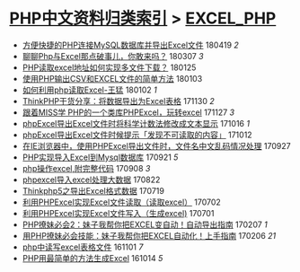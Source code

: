 [PHP中文资料归类索引](../README.md) > [EXCEL_PHP](EXCEL_PHP.md)
====
- [方便快捷的PHP连接MySQL数据库并导出Excel文件](http://jkwz.applinzi.com/ittc/7093738939565474822.html#%E6%96%B9%E4%BE%BF%E5%BF%AB%E6%8D%B7%E7%9A%84PHP%E8%BF%9E%E6%8E%A5MySQL%E6%95%B0%E6%8D%AE%E5%BA%93%E5%B9%B6%E5%AF%BC%E5%87%BAExcel%E6%96%87%E4%BB%B6) 180419 *2* 
- [聊聊Php与Excel那点破事儿，你敢来吗？](http://jkwz.applinzi.com/ittc/7077771603855541265.html#%E8%81%8A%E8%81%8APhp%E4%B8%8EExcel%E9%82%A3%E7%82%B9%E7%A0%B4%E4%BA%8B%E5%84%BF%EF%BC%8C%E4%BD%A0%E6%95%A2%E6%9D%A5%E5%90%97%EF%BC%9F) 180307 *3* 
- [PHP读取excel地址如何实现多文件下载？](http://jkwz.applinzi.com/ittc/7062468428231607302.html#PHP%E8%AF%BB%E5%8F%96excel%E5%9C%B0%E5%9D%80%E5%A6%82%E4%BD%95%E5%AE%9E%E7%8E%B0%E5%A4%9A%E6%96%87%E4%BB%B6%E4%B8%8B%E8%BD%BD%EF%BC%9F) 180125  
- [使用PHP输出CSV和EXCEL文件的简单方法](http://jkwz.applinzi.com/ittc/7054295817332982800.html#%E4%BD%BF%E7%94%A8PHP%E8%BE%93%E5%87%BACSV%E5%92%8CEXCEL%E6%96%87%E4%BB%B6%E7%9A%84%E7%AE%80%E5%8D%95%E6%96%B9%E6%B3%95) 180103  
- [如何利用php读取Excel-王猛](http://jkwz.applinzi.com/ittc/7053912311046079499.html#%E5%A6%82%E4%BD%95%E5%88%A9%E7%94%A8php%E8%AF%BB%E5%8F%96Excel-%E7%8E%8B%E7%8C%9B) 180102 *1* 
- [ThinkPHP干货分享：将数据导出为Excel表格](http://jkwz.applinzi.com/ittc/7041730672568304656.html#ThinkPHP%E5%B9%B2%E8%B4%A7%E5%88%86%E4%BA%AB%EF%BC%9A%E5%B0%86%E6%95%B0%E6%8D%AE%E5%AF%BC%E5%87%BA%E4%B8%BAExcel%E8%A1%A8%E6%A0%BC) 171130 *2* 
- [跟着MISS学 PHP的一个类库PHPExcel，玩转excel](http://jkwz.applinzi.com/ittc/7040657221925471248.html#%E8%B7%9F%E7%9D%80MISS%E5%AD%A6+PHP%E7%9A%84%E4%B8%80%E4%B8%AA%E7%B1%BB%E5%BA%93PHPExcel%EF%BC%8C%E7%8E%A9%E8%BD%ACexcel) 171127 *3* 
- [phpExcel导出Excel文件时将科学计数法修改成文本显示](http://jkwz.applinzi.com/ittc/7025002398068769809.html#phpExcel%E5%AF%BC%E5%87%BAExcel%E6%96%87%E4%BB%B6%E6%97%B6%E5%B0%86%E7%A7%91%E5%AD%A6%E8%AE%A1%E6%95%B0%E6%B3%95%E4%BF%AE%E6%94%B9%E6%88%90%E6%96%87%E6%9C%AC%E6%98%BE%E7%A4%BA) 171016 *1* 
- [phpExcel导出Excel文件时候提示「发现不可读取的内容」](http://jkwz.applinzi.com/ittc/7023483773692412945.html#phpExcel%E5%AF%BC%E5%87%BAExcel%E6%96%87%E4%BB%B6%E6%97%B6%E5%80%99%E6%8F%90%E7%A4%BA%E3%80%8C%E5%8F%91%E7%8E%B0%E4%B8%8D%E5%8F%AF%E8%AF%BB%E5%8F%96%E7%9A%84%E5%86%85%E5%AE%B9%E3%80%8D) 171012  
- [在IE浏览器中，使用PHPExcel导出文件时，文件名中文乱码情况处理](http://jkwz.applinzi.com/ittc/7017920073447244817.html#%E5%9C%A8IE%E6%B5%8F%E8%A7%88%E5%99%A8%E4%B8%AD%EF%BC%8C%E4%BD%BF%E7%94%A8PHPExcel%E5%AF%BC%E5%87%BA%E6%96%87%E4%BB%B6%E6%97%B6%EF%BC%8C%E6%96%87%E4%BB%B6%E5%90%8D%E4%B8%AD%E6%96%87%E4%B9%B1%E7%A0%81%E6%83%85%E5%86%B5%E5%A4%84%E7%90%86) 170927  
- [PHP实现导入Excel到Mysql数据库](http://jkwz.applinzi.com/ittc/7015884337806050321.html#PHP%E5%AE%9E%E7%8E%B0%E5%AF%BC%E5%85%A5Excel%E5%88%B0Mysql%E6%95%B0%E6%8D%AE%E5%BA%93) 170921 *5* 
- [php操作excel,附完整代码](http://jkwz.applinzi.com/ittc/7011013307195196433.html#php%E6%93%8D%E4%BD%9Cexcel%2C%E9%99%84%E5%AE%8C%E6%95%B4%E4%BB%A3%E7%A0%81) 170908 *3* 
- [phpexcel导入excel处理大数据](http://jkwz.applinzi.com/ittc/7004577322680976401.html#phpexcel%E5%AF%BC%E5%85%A5excel%E5%A4%84%E7%90%86%E5%A4%A7%E6%95%B0%E6%8D%AE) 170822  
- [Thinkphp5之导出Excel格式数据](http://jkwz.applinzi.com/ittc/6991920998629508112.html#Thinkphp5%E4%B9%8B%E5%AF%BC%E5%87%BAExcel%E6%A0%BC%E5%BC%8F%E6%95%B0%E6%8D%AE) 170719  
- [利用PHPExcel实现Excel文件读取（读取excel）](http://jkwz.applinzi.com/ittc/6985479309937345541.html#%E5%88%A9%E7%94%A8PHPExcel%E5%AE%9E%E7%8E%B0Excel%E6%96%87%E4%BB%B6%E8%AF%BB%E5%8F%96%EF%BC%88%E8%AF%BB%E5%8F%96excel%EF%BC%89) 170702  
- [利用PHPExcel实现Excel文件写入（生成excel)](http://jkwz.applinzi.com/ittc/6985475576436360197.html#%E5%88%A9%E7%94%A8PHPExcel%E5%AE%9E%E7%8E%B0Excel%E6%96%87%E4%BB%B6%E5%86%99%E5%85%A5%EF%BC%88%E7%94%9F%E6%88%90excel%29) 170701  
- [PHP撩妹必会2：妹子我帮你把EXCEL变自动！自动导出指南](http://jkwz.applinzi.com/ittc/6931927992925422597.html#PHP%E6%92%A9%E5%A6%B9%E5%BF%85%E4%BC%9A2%EF%BC%9A%E5%A6%B9%E5%AD%90%E6%88%91%E5%B8%AE%E4%BD%A0%E6%8A%8AEXCEL%E5%8F%98%E8%87%AA%E5%8A%A8%EF%BC%81%E8%87%AA%E5%8A%A8%E5%AF%BC%E5%87%BA%E6%8C%87%E5%8D%97) 170207 *1* 
- [用PHP撩妹必会技能：妹子我帮你把EXCEL自动化！上手指南](http://jkwz.applinzi.com/ittc/6931579178305717252.html#%E7%94%A8PHP%E6%92%A9%E5%A6%B9%E5%BF%85%E4%BC%9A%E6%8A%80%E8%83%BD%EF%BC%9A%E5%A6%B9%E5%AD%90%E6%88%91%E5%B8%AE%E4%BD%A0%E6%8A%8AEXCEL%E8%87%AA%E5%8A%A8%E5%8C%96%EF%BC%81%E4%B8%8A%E6%89%8B%E6%8C%87%E5%8D%97) 170206 *21* 
- [php中读写excel表格文件](http://jkwz.applinzi.com/ittc/6895677779256804357.html#php%E4%B8%AD%E8%AF%BB%E5%86%99excel%E8%A1%A8%E6%A0%BC%E6%96%87%E4%BB%B6) 161101 *7* 
- [PHP用最简单的方法生成Excel](http://jkwz.applinzi.com/ittc/6888824042865296388.html#PHP%E7%94%A8%E6%9C%80%E7%AE%80%E5%8D%95%E7%9A%84%E6%96%B9%E6%B3%95%E7%94%9F%E6%88%90Excel) 161014 *5* 
